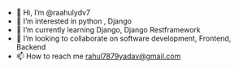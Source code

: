 - 👋 Hi, I’m @raahulydv7
- 👀 I’m interested in python , Django
- 🌱 I’m currently learning Django, Django Restframework
- 💞️ I’m looking to collaborate on software development, Frontend, Backend
- 📫 How to reach me rahul7879yadav@gmail.com

<!---
raahulydv7/raahulydv7 is a ✨ special ✨ repository because its `README.md` (this file) appears on your GitHub profile.
You can click the Preview link to take a look at your changes.
--->
